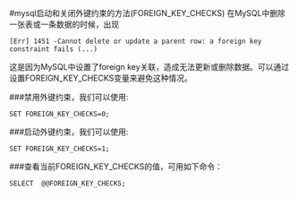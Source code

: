 #mysql启动和关闭外键约束的方法(FOREIGN_KEY_CHECKS) 
在MySQL中删除一张表或一条数据的时候，出现

	[Err] 1451 -Cannot delete or update a parent row: a foreign key constraint fails (...) 

这是因为MySQL中设置了foreign key关联，造成无法更新或删除数据。可以通过设置FOREIGN_KEY_CHECKS变量来避免这种情况。

###禁用外键约束，我们可以使用:

	SET FOREIGN_KEY_CHECKS=0;
  
###启动外键约束，我们可以使用:

    SET FOREIGN_KEY_CHECKS=1;

###查看当前FOREIGN_KEY_CHECKS的值，可用如下命令：

    SELECT  @@FOREIGN_KEY_CHECKS; 